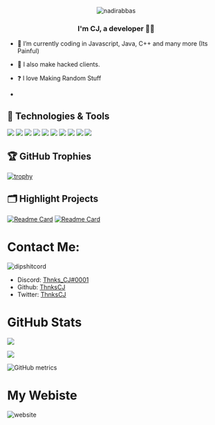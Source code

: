 <p align="center"> <img src="https://komarev.com/ghpvc/?username=ThnksCJ&label=Profile%20views&color=0e75b6&style=flat&show_icons=true&theme=radical" alt="nadirabbas" /> </p>

### <div align="center">I'm CJ, a developer 👨‍💻</div>  
  

- 🌱 I’m currently coding in Javascript, Java, C++ and many more (Its Painful)
  
  
- 🤖 I also make hacked clients.
  

- ❓ I love Making Random Stuff
- 
## 🔧 Technologies & Tools

![](https://img.shields.io/badge/OS-Linux-informational?style=flat&logo=linux&logoColor=white&color=6aa6f8)
![](https://img.shields.io/badge/Editor-VS_Code-informational?style=flat&logo=visual-studio-code&logoColor=white&color=6aa6f8)
![](https://img.shields.io/badge/Code-Python-informational?style=flat&logo=python&logoColor=white&color=6aa6f8)
![](https://img.shields.io/badge/Code-JavaScript-informational?style=flat&logo=javascript&logoColor=white&color=6aa6f8)
![](https://img.shields.io/badge/Code-Golang-informational?style=flat&logo=go&logoColor=white&color=6aa6f8)
![](https://img.shields.io/badge/Code-React-informational?style=flat&logo=react&logoColor=white&color=6aa6f8)
![](https://img.shields.io/badge/Shell-Bash-informational?style=flat&logo=gnu-bash&logoColor=white&color=6aa6f8)
![](https://img.shields.io/badge/Tools-PostgreSQL-informational?style=flat&logo=postgresql&logoColor=white&color=6aa6f8)
![](https://img.shields.io/badge/Tools-Docker-informational?style=flat&logo=docker&logoColor=white&color=6aa6f8)
![](https://img.shields.io/badge/Tools-Kubernetes-informational?style=flat&logo=kubernetes&logoColor=white&color=6aa6f8)

## 🏆 GitHub Trophies

[![trophy](https://github-profile-trophy.vercel.app/?username=ThnksCJ&layout=compact&show_icons=true&theme=radical)](https://github.com/ryo-ma/github-profile-trophy)



## 🗂️ Highlight Projects

[![Readme Card](https://github-readme-stats.vercel.app/api/pin/?username=ThnksCJ&repo=lavalink-list&layout=compact&show_icons=true&theme=radical)](https://github.com/anuraghazra/github-readme-stats)
[![Readme Card](https://github-readme-stats.vercel.app/api/pin/?username=ThnksCJ&repo=LavaLink-On-Replit&layout=compact&show_icons=true&theme=radical)](https://github.com/anuraghazra/github-readme-stats)


# Contact Me:

![dipshitcord](https://discord.c99.nl/widget/theme-3/644210317861191680.png)

- Discord: [Thnks_CJ#0001](https://discord.com/users/644210317861191680)
- Github: [ThnksCJ](https://github.com/ThnksCJ)
- Twitter: [ThnksCJ](https://twitter.com/ThnksCj)

# GitHub Stats

![](https://github-readme-stats.vercel.app/api/top-langs/?username=ThnksCJ&layout=compact&show_icons=true&theme=radical)

![](https://github-readme-stats.vercel.app/api?username=ThnksCJ&show_icons=true&theme=radical)

![GitHub metrics](https://metrics.lecoq.io/ThnksCJ) 

# My Webiste
![website](https://pagespeed-insights.herokuapp.com/?url=https://cjstevenson.com&theme=dark"funni")

